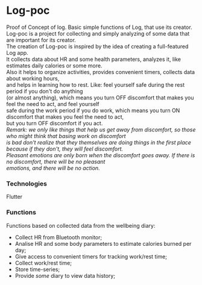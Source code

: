 # Log-poc
Proof of Concept of log. Basic simple functions of Log, that use its creator.<br>
Log-poc is a project for collecting and simply analyzing of some data that are important for its creator.<br>
The creation of Log-poc is inspired by the idea of creating a full-featured Log app.<br>
It collects data about HR and some health parameters, analyzes it, like estimates daily calories or some more.<br>
Also it helps to organize activities, provides convenient timers, collects data about working hours,<br>
and helps in learning how to rest. Like: feel yourself safe during the rest period if you don't do anything<br>
(or almost anything), which means you turn OFF discomfort that makes you feel the need to act, and feel yourself <br>
safe during the work period if you do work, which means you turn ON discomfort that makes you feel the need to act, <br>
but you turn OFF discomfort if you act. <br>
*Remark: we only like things that help us get away from discomfort, so those who might think that basing work on discomfort <br>
is bad don't realize that they themselves are doing things in the first place because if they don't, they will feel discomfort. <br>
Pleasant emotions are only born when the discomfort goes away. If there is no discomfort, there will be no pleasant <br>
emotions, and there will be no action.<br>*

### Technologies
Flutter

### Functions
Functions based on collected data from the wellbeing diary:<br>
- Collect HR from Bluetooth monitor;
- Analise HR and some body parameters to estimate calories burned per day;
- Give access to convenient timers for tracking work/rest time;
- Collect work/rest time;
- Store time-series;
- Provide *some* diary to view data history;
